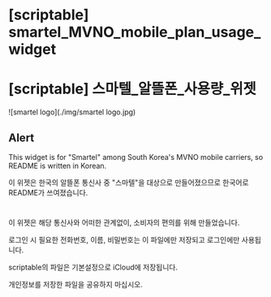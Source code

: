 # [scriptable] smartel_MVNO_mobile_plan_usage_widget
# [scriptable] 스마텔_알뜰폰_사용량_위젯

![smartel logo](./img/smartel logo.jpg)
## Alert
This widget is for "Smartel" among South Korea's MVNO mobile carriers, so README is written in Korean.

이 위젯은 한국의 알뜰폰 통신사 중 "스마텔"을 대상으로 만들어졌으므로 한국어로 README가 쓰여졌습니다.
#
이 위젯은 해당 통신사와 어떠한 관계없이, 소비자의 편의를 위해 만들었습니다.

로그인 시 필요한 전화번호, 이름, 비밀번호는 이 파일에만 저장되고 로그인에만 사용됩니다.

scriptable의 파일은 기본설정으로 iCloud에 저장됩니다.

개인정보를 저장한 파일을 공유하지 마십시오.
